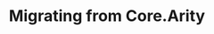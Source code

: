 ---
title: Migrating from Core.Arity
prev: v2.0.0/migrating
next: v2.0.0/migrating/from-core.lambda
---